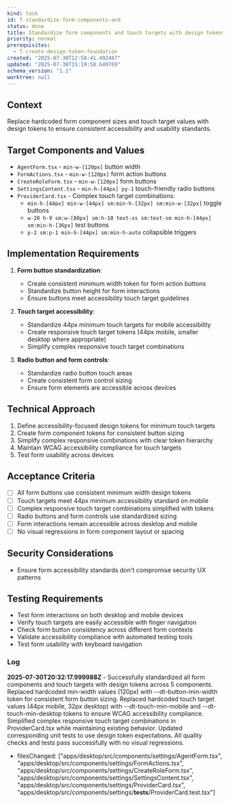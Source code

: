 ```yaml
---
kind: task
id: T-standardize-form-components-and
status: done
title: Standardize form components and touch targets with design tokens
priority: normal
prerequisites:
  - T-create-design-token-foundation
created: "2025-07-30T12:58:41.492407"
updated: "2025-07-30T15:19:58.649769"
schema_version: "1.1"
worktree: null
---
```


## Context

Replace hardcoded form component sizes and touch target values with design tokens to ensure consistent accessibility and usability standards.

## Target Components and Values

- `AgentForm.tsx` - `min-w-[120px]` button width
- `FormActions.tsx` - `min-w-[120px]` form action buttons
- `CreateRoleForm.tsx` - `min-w-[120px]` form buttons
- `SettingsContent.tsx` - `min-h-[44px] py-1` touch-friendly radio buttons
- `ProviderCard.tsx` - Complex touch target combinations:
  - `min-h-[44px] min-w-[44px] sm:min-h-[32px] sm:min-w-[32px]` toggle buttons
  - `w-20 h-9 sm:w-[80px] sm:h-10 text-xs sm:text-sm min-h-[44px] sm:min-h-[36px]` test buttons
  - `p-2 sm:p-1 min-h-[44px] sm:min-h-auto` collapsible triggers

## Implementation Requirements

1. **Form button standardization**:
   - Create consistent minimum width token for form action buttons
   - Standardize button height for form interactions
   - Ensure buttons meet accessibility touch target guidelines

2. **Touch target accessibility**:
   - Standardize 44px minimum touch targets for mobile accessibility
   - Create responsive touch target tokens (44px mobile, smaller desktop where appropriate)
   - Simplify complex responsive touch target combinations

3. **Radio button and form controls**:
   - Standardize radio button touch areas
   - Create consistent form control sizing
   - Ensure form elements are accessible across devices

## Technical Approach

1. Define accessibility-focused design tokens for minimum touch targets
2. Create form component tokens for consistent button sizing
3. Simplify complex responsive combinations with clear token hierarchy
4. Maintain WCAG accessibility compliance for touch targets
5. Test form usability across devices

## Acceptance Criteria

- [ ] All form buttons use consistent minimum width design tokens
- [ ] Touch targets meet 44px minimum accessibility standard on mobile
- [ ] Complex responsive touch target combinations simplified with tokens
- [ ] Radio buttons and form controls use standardized sizing
- [ ] Form interactions remain accessible across desktop and mobile
- [ ] No visual regressions in form component layout or spacing

## Security Considerations

- Ensure form accessibility standards don't compromise security UX patterns

## Testing Requirements

- Test form interactions on both desktop and mobile devices
- Verify touch targets are easily accessible with finger navigation
- Check form button consistency across different form contexts
- Validate accessibility compliance with automated testing tools
- Test form usability with keyboard navigation

### Log

**2025-07-30T20:32:17.999988Z** - Successfully standardized all form components and touch targets with design tokens across 5 components. Replaced hardcoded min-width values (120px) with --dt-button-min-width token for consistent form button sizing. Replaced hardcoded touch target values (44px mobile, 32px desktop) with --dt-touch-min-mobile and --dt-touch-min-desktop tokens to ensure WCAG accessibility compliance. Simplified complex responsive touch target combinations in ProviderCard.tsx while maintaining existing behavior. Updated corresponding unit tests to use design token expectations. All quality checks and tests pass successfully with no visual regressions.

- filesChanged: ["apps/desktop/src/components/settings/AgentForm.tsx", "apps/desktop/src/components/settings/FormActions.tsx", "apps/desktop/src/components/settings/CreateRoleForm.tsx", "apps/desktop/src/components/settings/SettingsContent.tsx", "apps/desktop/src/components/settings/ProviderCard.tsx", "apps/desktop/src/components/settings/__tests__/ProviderCard.test.tsx"]
